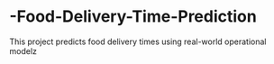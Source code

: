 # -Food-Delivery-Time-Prediction
 This project predicts food delivery times using real-world operational modelz
